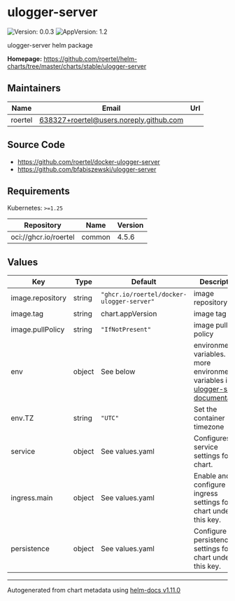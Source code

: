 # ulogger-server

![Version: 0.0.3](https://img.shields.io/badge/Version-0.0.3-informational?style=flat-square) ![AppVersion: 1.2](https://img.shields.io/badge/AppVersion-1.2-informational?style=flat-square)

ulogger-server helm package

**Homepage:** <https://github.com/roertel/helm-charts/tree/master/charts/stable/ulogger-server>

## Maintainers

| Name | Email | Url |
| ---- | ------ | --- |
| roertel | <638327+roertel@users.noreply.github.com> |  |

## Source Code

* <https://github.com/roertel/docker-ulogger-server>
* <https://github.com/bfabiszewski/ulogger-server>

## Requirements

Kubernetes: `>=1.25`

| Repository | Name | Version |
|------------|------|---------|
| oci://ghcr.io/roertel | common | 4.5.6 |

## Values

| Key | Type | Default | Description |
|-----|------|---------|-------------|
| image.repository | string | `"ghcr.io/roertel/docker-ulogger-server"` | image repository |
| image.tag | string | chart.appVersion | image tag |
| image.pullPolicy | string | `"IfNotPresent"` | image pull policy |
| env | object | See below | environment variables. See more environment variables in the [ulogger-server documentation](https://ulogger-server.org/docs). |
| env.TZ | string | `"UTC"` | Set the container timezone |
| service | object | See values.yaml | Configures service settings for the chart. |
| ingress.main | object | See values.yaml | Enable and configure ingress settings for the chart under this key. |
| persistence | object | See values.yaml | Configure persistence settings for the chart under this key. |

----------------------------------------------
Autogenerated from chart metadata using [helm-docs v1.11.0](https://github.com/norwoodj/helm-docs/releases/v1.11.0)
